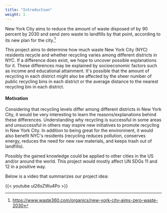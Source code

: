```yaml
---
title: "Introduction"
weight: 1
---
```


New York City aims to reduce the amount of waste disposed of by 90 percent by 2030 and send zero waste to landfills by that point, according to its new plan for the city.[^1]

This project aims to determine how much waste New York City (NYC) residents recycle and whether recycling varies among different districts in NYC. If a difference does exist, we hope to uncover possible explanations for it. These differences may be explained by socioeconomic factors such as income and educational attainment. It's possible that the amount of recycling in each district might also be affected by the sheer number of public recycling bins in each district or the average distance  to the nearest recycling bin in each district.

#### Motivation

Considering that recycling levels differ among different districts in New York City, it would be very interesting to learn the reasons/explanations behind these differences. Understanding why recycling is successful in some areas and unsuccessful in others may inspire new initiatives to promote recycling in New York City. In addition to being great for the environment, it would also benefit NYC's residents (recycling reduces pollution, conserves energy, reduces the need for new raw materials, and keeps trash out of landfills).

Possibly the gained knowledge could be applied to other cities in the US and/or around the world. This project would mostly affect UN SDGs 11 and 12 in a positive way.

Below is a video that summarizes our project idea:

{{< youtube ul26sZWu4Po >}}

[^1]: https://www.waste360.com/organics/new-york-city-aims-zero-waste-2030